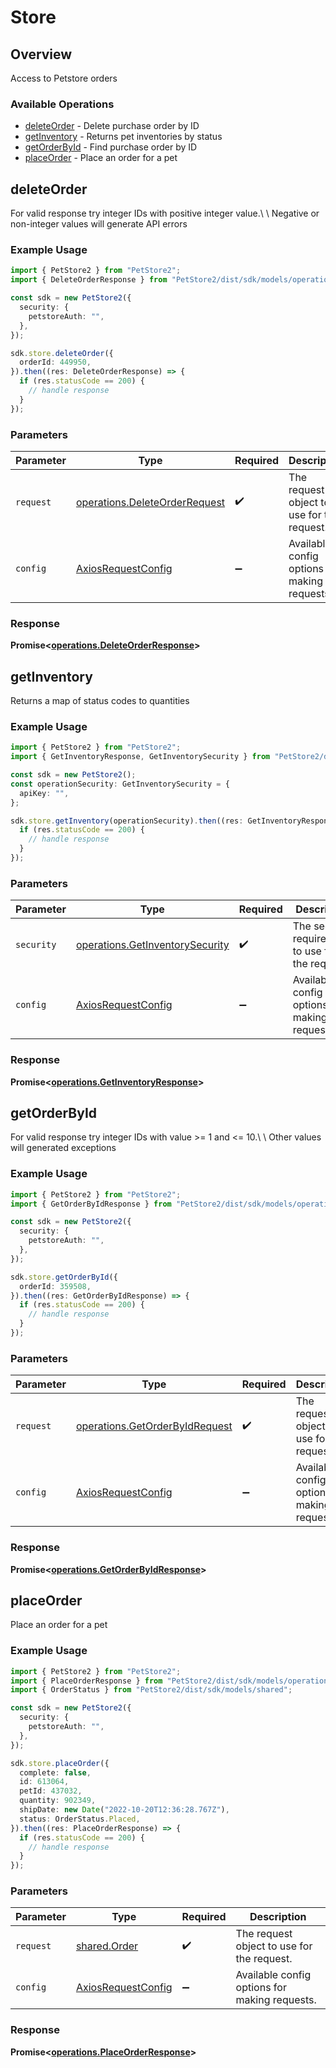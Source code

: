 # Store

## Overview

Access to Petstore orders

### Available Operations

* [deleteOrder](#deleteorder) - Delete purchase order by ID
* [getInventory](#getinventory) - Returns pet inventories by status
* [getOrderById](#getorderbyid) - Find purchase order by ID
* [placeOrder](#placeorder) - Place an order for a pet

## deleteOrder

For valid response try integer IDs with positive integer value.\ \ Negative or non-integer values will generate API errors

### Example Usage

```typescript
import { PetStore2 } from "PetStore2";
import { DeleteOrderResponse } from "PetStore2/dist/sdk/models/operations";

const sdk = new PetStore2({
  security: {
    petstoreAuth: "",
  },
});

sdk.store.deleteOrder({
  orderId: 449950,
}).then((res: DeleteOrderResponse) => {
  if (res.statusCode == 200) {
    // handle response
  }
});
```

### Parameters

| Parameter                                                                      | Type                                                                           | Required                                                                       | Description                                                                    |
| ------------------------------------------------------------------------------ | ------------------------------------------------------------------------------ | ------------------------------------------------------------------------------ | ------------------------------------------------------------------------------ |
| `request`                                                                      | [operations.DeleteOrderRequest](../../models/operations/deleteorderrequest.md) | :heavy_check_mark:                                                             | The request object to use for the request.                                     |
| `config`                                                                       | [AxiosRequestConfig](https://axios-http.com/docs/req_config)                   | :heavy_minus_sign:                                                             | Available config options for making requests.                                  |


### Response

**Promise<[operations.DeleteOrderResponse](../../models/operations/deleteorderresponse.md)>**


## getInventory

Returns a map of status codes to quantities

### Example Usage

```typescript
import { PetStore2 } from "PetStore2";
import { GetInventoryResponse, GetInventorySecurity } from "PetStore2/dist/sdk/models/operations";

const sdk = new PetStore2();
const operationSecurity: GetInventorySecurity = {
  apiKey: "",
};

sdk.store.getInventory(operationSecurity).then((res: GetInventoryResponse) => {
  if (res.statusCode == 200) {
    // handle response
  }
});
```

### Parameters

| Parameter                                                                          | Type                                                                               | Required                                                                           | Description                                                                        |
| ---------------------------------------------------------------------------------- | ---------------------------------------------------------------------------------- | ---------------------------------------------------------------------------------- | ---------------------------------------------------------------------------------- |
| `security`                                                                         | [operations.GetInventorySecurity](../../models/operations/getinventorysecurity.md) | :heavy_check_mark:                                                                 | The security requirements to use for the request.                                  |
| `config`                                                                           | [AxiosRequestConfig](https://axios-http.com/docs/req_config)                       | :heavy_minus_sign:                                                                 | Available config options for making requests.                                      |


### Response

**Promise<[operations.GetInventoryResponse](../../models/operations/getinventoryresponse.md)>**


## getOrderById

For valid response try integer IDs with value >= 1 and <= 10.\ \ Other values will generated exceptions

### Example Usage

```typescript
import { PetStore2 } from "PetStore2";
import { GetOrderByIdResponse } from "PetStore2/dist/sdk/models/operations";

const sdk = new PetStore2({
  security: {
    petstoreAuth: "",
  },
});

sdk.store.getOrderById({
  orderId: 359508,
}).then((res: GetOrderByIdResponse) => {
  if (res.statusCode == 200) {
    // handle response
  }
});
```

### Parameters

| Parameter                                                                        | Type                                                                             | Required                                                                         | Description                                                                      |
| -------------------------------------------------------------------------------- | -------------------------------------------------------------------------------- | -------------------------------------------------------------------------------- | -------------------------------------------------------------------------------- |
| `request`                                                                        | [operations.GetOrderByIdRequest](../../models/operations/getorderbyidrequest.md) | :heavy_check_mark:                                                               | The request object to use for the request.                                       |
| `config`                                                                         | [AxiosRequestConfig](https://axios-http.com/docs/req_config)                     | :heavy_minus_sign:                                                               | Available config options for making requests.                                    |


### Response

**Promise<[operations.GetOrderByIdResponse](../../models/operations/getorderbyidresponse.md)>**


## placeOrder

Place an order for a pet

### Example Usage

```typescript
import { PetStore2 } from "PetStore2";
import { PlaceOrderResponse } from "PetStore2/dist/sdk/models/operations";
import { OrderStatus } from "PetStore2/dist/sdk/models/shared";

const sdk = new PetStore2({
  security: {
    petstoreAuth: "",
  },
});

sdk.store.placeOrder({
  complete: false,
  id: 613064,
  petId: 437032,
  quantity: 902349,
  shipDate: new Date("2022-10-20T12:36:28.767Z"),
  status: OrderStatus.Placed,
}).then((res: PlaceOrderResponse) => {
  if (res.statusCode == 200) {
    // handle response
  }
});
```

### Parameters

| Parameter                                                    | Type                                                         | Required                                                     | Description                                                  |
| ------------------------------------------------------------ | ------------------------------------------------------------ | ------------------------------------------------------------ | ------------------------------------------------------------ |
| `request`                                                    | [shared.Order](../../models/shared/order.md)                 | :heavy_check_mark:                                           | The request object to use for the request.                   |
| `config`                                                     | [AxiosRequestConfig](https://axios-http.com/docs/req_config) | :heavy_minus_sign:                                           | Available config options for making requests.                |


### Response

**Promise<[operations.PlaceOrderResponse](../../models/operations/placeorderresponse.md)>**

